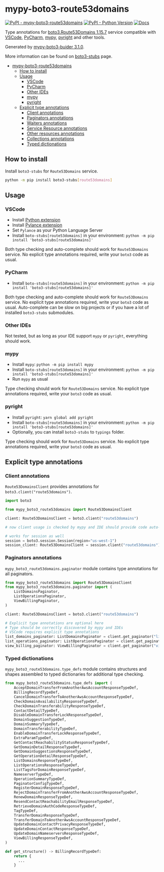 # mypy-boto3-route53domains

[![PyPI - mypy-boto3-route53domains](https://img.shields.io/pypi/v/mypy-boto3-route53domains.svg?color=blue)](https://pypi.org/project/mypy-boto3-route53domains)
[![PyPI - Python Version](https://img.shields.io/pypi/pyversions/mypy-boto3-route53domains.svg?color=blue)](https://pypi.org/project/mypy-boto3-route53domains)
[![Docs](https://img.shields.io/readthedocs/mypy-boto3-builder.svg?color=blue)](https://mypy-boto3-builder.readthedocs.io/)

Type annotations for
[boto3.Route53Domains 1.15.7](https://boto3.amazonaws.com/v1/documentation/api/1.15.7/reference/services/route53domains.html#Route53Domains) service
compatible with
[VSCode](https://code.visualstudio.com/),
[PyCharm](https://www.jetbrains.com/pycharm/),
[mypy](https://github.com/python/mypy),
[pyright](https://github.com/microsoft/pyright)
and other tools.

Generated by [mypy-boto3-buider 3.1.0](https://github.com/vemel/mypy_boto3_builder).

More information can be found on [boto3-stubs](https://pypi.org/project/boto3-stubs/) page.

- [mypy-boto3-route53domains](#mypy-boto3-route53domains)
  - [How to install](#how-to-install)
  - [Usage](#usage)
    - [VSCode](#vscode)
    - [PyCharm](#pycharm)
    - [Other IDEs](#other-ides)
    - [mypy](#mypy)
    - [pyright](#pyright)
  - [Explicit type annotations](#explicit-type-annotations)
    - [Client annotations](#client-annotations)
    - [Paginators annotations](#paginators-annotations)
    - [Waiters annotations](#waiters-annotations)
    - [Service Resource annotations](#service-resource-annotations)
    - [Other resources annotations](#other-resources-annotations)
    - [Collections annotations](#collections-annotations)
    - [Typed dictionations](#typed-dictionations)

## How to install

Install `boto3-stubs` for `Route53Domains` service.

```bash
python -m pip install boto3-stubs[route53domains]
```

## Usage

### VSCode

- Install [Python extension](https://marketplace.visualstudio.com/items?itemName=ms-python.python)
- Install [Pylance extension](https://marketplace.visualstudio.com/items?itemName=ms-python.vscode-pylance)
- Set `Pylance` as your Python Language Server
- Install `boto-stubs[route53domains]` in your environment: `python -m pip install 'boto3-stubs[route53domains]'`

Both type checking and auto-complete should work for `Route53Domains` service.
No explicit type annotations required, write your `boto3` code as usual.

### PyCharm

- Install `boto-stubs[route53domains]` in your environment: `python -m pip install 'boto3-stubs[route53domains]'`

Both type checking and auto-complete should work for `Route53Domains` service.
No explicit type annotations required, write your `boto3` code as usual.
Auto-complete can be slow on big projects or if you have a lot of installed `boto3-stubs` submodules.

### Other IDEs

Not tested, but as long as your IDE support `mypy` or `pyright`, everything should work.

### mypy

- Install `mypy`: `python -m pip install mypy`
- Install `boto-stubs[route53domains]` in your environment: `python -m pip install 'boto3-stubs[route53domains]'`
- Run `mypy` as usual

Type checking should work for `Route53Domains` service.
No explicit type annotations required, write your `boto3` code as usual.

### pyright

- Install `pyright`: `yarn global add pyright`
- Install `boto-stubs[route53domains]` in your environment: `python -m pip install 'boto3-stubs[route53domains]'`
- Optionally, you can install `boto3-stubs` to `typings` folder.

Type checking should work for `Route53Domains` service.
No explicit type annotations required, write your `boto3` code as usual.

## Explicit type annotations

### Client annotations

`Route53DomainsClient` provides annotations for `boto3.client("route53domains")`.

```python
import boto3

from mypy_boto3_route53domains import Route53DomainsClient

client: Route53DomainsClient = boto3.client("route53domains")

# now client usage is checked by mypy and IDE should provide code auto-complete

# works for session as well
session = boto3.session.Session(region="us-west-1")
session_client: Route53DomainsClient = session.client("route53domains")
```

### Paginators annotations

`mypy_boto3_route53domains.paginator` module contains type annotations for all paginators.

```python
from mypy_boto3_route53domains import Route53DomainsClient
from mypy_boto3_route53domains.paginator import (
    ListDomainsPaginator,
    ListOperationsPaginator,
    ViewBillingPaginator,
)

client: Route53DomainsClient = boto3.client("route53domains")

# Explicit type annotations are optional here
# Type should be correctly discovered by mypy and IDEs
# VSCode requires explicit type annotations
list_domains_paginator: ListDomainsPaginator = client.get_paginator("list_domains")
list_operations_paginator: ListOperationsPaginator = client.get_paginator("list_operations")
view_billing_paginator: ViewBillingPaginator = client.get_paginator("view_billing")
```







### Typed dictionations

`mypy_boto3_route53domains.type_defs` module contains structures and shapes assembled
to typed dictionaries for additional type checking.

```python
from mypy_boto3_route53domains.type_defs import (
    AcceptDomainTransferFromAnotherAwsAccountResponseTypeDef,
    BillingRecordTypeDef,
    CancelDomainTransferToAnotherAwsAccountResponseTypeDef,
    CheckDomainAvailabilityResponseTypeDef,
    CheckDomainTransferabilityResponseTypeDef,
    ContactDetailTypeDef,
    DisableDomainTransferLockResponseTypeDef,
    DomainSuggestionTypeDef,
    DomainSummaryTypeDef,
    DomainTransferabilityTypeDef,
    EnableDomainTransferLockResponseTypeDef,
    ExtraParamTypeDef,
    GetContactReachabilityStatusResponseTypeDef,
    GetDomainDetailResponseTypeDef,
    GetDomainSuggestionsResponseTypeDef,
    GetOperationDetailResponseTypeDef,
    ListDomainsResponseTypeDef,
    ListOperationsResponseTypeDef,
    ListTagsForDomainResponseTypeDef,
    NameserverTypeDef,
    OperationSummaryTypeDef,
    PaginatorConfigTypeDef,
    RegisterDomainResponseTypeDef,
    RejectDomainTransferFromAnotherAwsAccountResponseTypeDef,
    RenewDomainResponseTypeDef,
    ResendContactReachabilityEmailResponseTypeDef,
    RetrieveDomainAuthCodeResponseTypeDef,
    TagTypeDef,
    TransferDomainResponseTypeDef,
    TransferDomainToAnotherAwsAccountResponseTypeDef,
    UpdateDomainContactPrivacyResponseTypeDef,
    UpdateDomainContactResponseTypeDef,
    UpdateDomainNameserversResponseTypeDef,
    ViewBillingResponseTypeDef,
)

def get_structure() -> BillingRecordTypeDef:
    return {
      ...
    }
```
